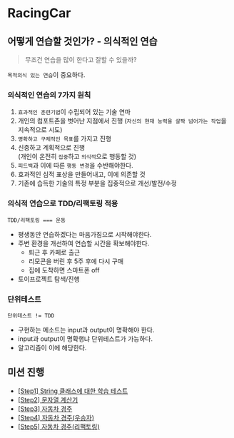 # RacingCar

## 어떻게 연습할 것인가? - 의식적인 연습

> 무조건 연습을 많이 한다고 잘할 수 있을까?

`목적의식 있는 연습`이 중요하다.

### 의식적인 연습의 7가지 원칙

1. `효과적인 훈련기법`이 수립되어 있는 기술 연마
2. 개인의 컴포트존을 벗어난 지점에서 진행
   (`자신의 현재 능력을 살짝 넘어가는 작업`을 지속적으로 시도)
3. `명확하고 구체적인 목표`를 가지고 진행
4. 신중하고 계획적으로 진행\
   (개인이 온전히 `집중`하고 `의식적`으로 행동할 것)
5. `피드백`과 이에 따른 `행동 변경`을 수반해야한다.
6. 효과적인 심적 표상을 만들어내고, 이에 의존할 것
7. 기존에 습득한 기술의 특정 부분을 집중적으로 개선/발전/수정


### 의식적 연습으로 TDD/리팩토링 적용

`TDD/리팩토링 === 운동`

- 평생동안 연습하겠다는 마음가짐으로 시작해야한다.
- 주변 환경을 개선하여 연습할 시간을 확보해야한다.
  - 퇴근 후 카페로 출근
  - 리모콘을 버린 후 5주 후에 다시 구매
  - 집에 도착하면 스마트폰 off
- 토이프로젝트 탐색/진행

### 단위테스트

`단위테스트 != TDD`

- 구현하는 메소드는 input과 output이 명확해야 한다.
- input과 output이 명확행냐 단위테스트가 가능하다.
- 알고리즘이 이에 해당한다.


## 미션 진행

- [[Step1] String 클래스에 대한 학습 테스트](./Step1.md)
- [[Step2] 문자열 계산기](./Step2.md)
- [[Step3] 자동차 경주](./Step3.md)
- [[Step4] 자동차 경주(우승자)](./Step4.md)
- [[Step5] 자동차 경주(리팩토링)](./Step5.md)